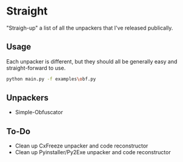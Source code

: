 # Straight

"Straigh-up" a list of all the unpackers that I've released publically.

## Usage
Each unpacker is different, but they should all be generally easy and straight-forward to use.

```bash
python main.py -f examples\obf.py
```

## Unpackers
- Simple-Obfuscator

## To-Do
- Clean up CxFreeze unpacker and code reconstructor
- Clean up Pyinstaller/Py2Exe unpacker and code reconstructor
